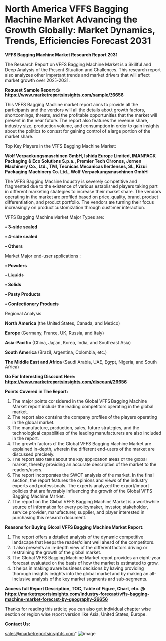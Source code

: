  # North America VFFS Bagging Machine Market Advancing the Growth Globally: Market Dynamics, Trends, Efficiencies Forecast 2031

<strong>VFFS Bagging Machine Market Research Report 2031</strong>

The Research Report on VFFS Bagging Machine Market is a Skillful and Deep Analysis of the Present Situation and Challenges. This research report also analyzes other important trends and market drivers that will affect market growth over 2025-2031.

<strong>Request Sample Report @ <a href=https://www.marketreportsinsights.com/sample/26656>https://www.marketreportsinsights.com/sample/26656</a></strong>

This VFFS Bagging Machine market report aims to provide all the participants and the vendors will all the details about growth factors, shortcomings, threats, and the profitable opportunities that the market will present in the near future. The report also features the revenue share, industry size, production volume, and consumption in order to gain insights about the politics to contest for gaining control of a large portion of the market share.

Top Key Players in the VFFS Bagging Machine Market:

<strong>Wolf Verpackungsmaschinen GmbH, Ishida Europe Limited, IMANPACK Packaging & Eco Solutions S.p.a., Premier Tech Chronos, Jornen Machinery Co., Ltd., TMI, Tecnicas Mecanicas Ilerdenses, SL, Kizui Packaging Machinery Co. Ltd., Wolf Verpackungsmaschinen GmbH</strong>

The VFFS Bagging Machine Industry is severely competitive and fragmented due to the existence of various established players taking part in different marketing strategies to increase their market share. The vendors operating in the market are profiled based on price, quality, brand, product differentiation, and product portfolio. The vendors are turning their focus increasingly on product customization through customer interaction.

VFFS Bagging Machine Market Major Types are:

<strong>• 3-side sealed

• 4-side sealed

• Others</strong>

Market Major end-user applications :

<strong>• Powders

• Liquids

• Solids

• Pasty Products

• Confectionery Products</strong>

Regional Analysis

</u><strong><b>North America</b></strong> (the United States, Canada, and Mexico)

<strong><b>Europe </b></strong>(Germany, France, UK, Russia, and Italy)

<strong><b>Asia-Pacific</b></strong> (China, Japan, Korea, India, and Southeast Asia)

<strong><b>South America</b></strong> (Brazil, Argentina, Colombia, etc.)

<strong><b>The Middle East and Africa</b></strong> (Saudi Arabia, UAE, Egypt, Nigeria, and South Africa)

<strong>Go For Interesting Discount Here: <a href=https://www.marketreportsinsights.com/discount/26656>https://www.marketreportsinsights.com/discount/26656</a></strong>

<strong>Points Covered in The Report:</strong>
<ol>
  <li>The major points considered in the Global VFFS Bagging Machine Market report include the leading competitors operating in the global market.</li>
  <li>The report also contains the company profiles of the players operating in the global market.</li>
  <li>The manufacture, production, sales, future strategies, and the technological capabilities of the leading manufacturers are also included in the report.</li>
  <li>The growth factors of the Global VFFS Bagging Machine Market are explained in-depth, wherein the different end-users of the market are discussed precisely.</li>
  <li>The report also talks about the key application areas of the global market, thereby providing an accurate description of the market to the readers/users.</li>
  <li>The report incorporates the SWOT analysis of the market. In the final section, the report features the opinions and views of the industry experts and professionals. The experts analyzed the export/import policies that are favorably influencing the growth of the Global VFFS Bagging Machine Market.</li>
  <li>The report on the Global VFFS Bagging Machine Market is a worthwhile source of information for every policymaker, investor, stakeholder, service provider, manufacturer, supplier, and player interested in purchasing this research document.</li>
</ol>
<strong>Reasons for Buying Global VFFS Bagging Machine Market Report:</strong>

<ol>
  <li>The report offers a detailed analysis of the dynamic competitive landscape that keeps the reader/client well ahead of the competitors.</li>
  <li>It also presents an in-depth view of the different factors driving or restraining the growth of the global market.</li>
  <li>The Global VFFS Bagging Machine Market report provides an eight-year forecast evaluated on the basis of how the market is estimated to grow.</li>
  <li>It helps in making aware business decisions by having providing thorough insights insights into the global market and by making an all-inclusive analysis of the key market segments and sub-segments.</li>
</ol>
<strong>Access full Report Description, TOC, Table of Figure, Chart, etc. @ <a href=https://marketreportsinsights.com/industry-forecast/vffs-bagging-machine-market-forecast-by-geography-26656>https://marketreportsinsights.com/industry-forecast/vffs-bagging-machine-market-forecast-by-geography-26656</a></strong>


Thanks for reading this article; you can also get individual chapter wise section or region wise report version like Asia, United States, Europe.

<strong>Contact Us:</strong>

sales@marketreportsinsights.com"
![image](https://github.com/user-attachments/assets/cadafc3d-8fa7-415c-a821-6f1ab4b4ce6c)
